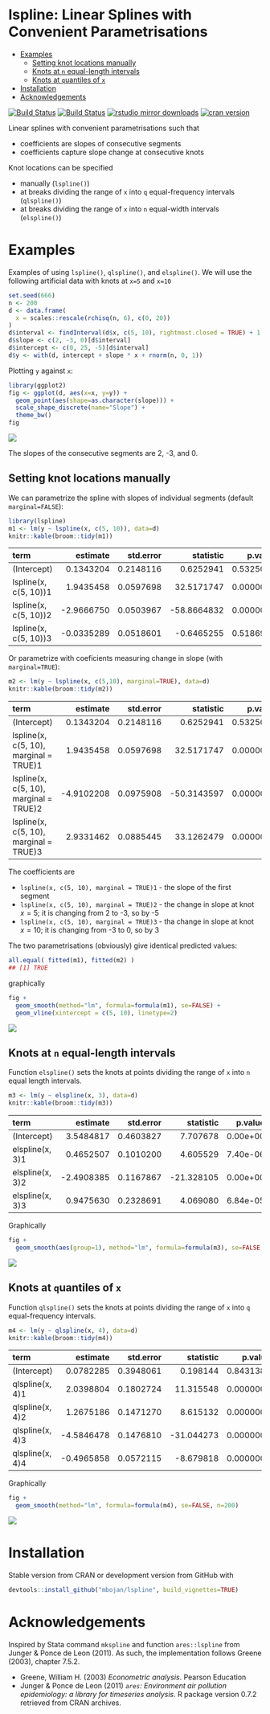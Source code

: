 lspline: Linear Splines with Convenient Parametrisations
================

-   [Examples](#examples)
    -   [Setting knot locations manually](#setting-knot-locations-manually)
    -   [Knots at `n` equal-length intervals](#knots-at-n-equal-length-intervals)
    -   [Knots at `q`uantiles of `x`](#knots-at-quantiles-of-x)
-   [Installation](#installation)
-   [Acknowledgements](#acknowledgements)

[![Build Status](https://travis-ci.org/mbojan/lspline.png?branch=master)](https://travis-ci.org/mbojan/lspline) [![Build Status](https://ci.appveyor.com/api/projects/status/lupt5o61rsqwqt97?svg=true)](https://ci.appveyor.com/project/mbojan/lspline) [![rstudio mirror downloads](http://cranlogs.r-pkg.org/badges/lspline?color=2ED968)](http://cranlogs.r-pkg.org/) [![cran version](http://www.r-pkg.org/badges/version/lspline)](https://cran.r-project.org/package=lspline)

Linear splines with convenient parametrisations such that

-   coefficients are slopes of consecutive segments
-   coefficients capture slope change at consecutive knots

Knot locations can be specified

-   manually (`lspline()`)
-   at breaks dividing the range of `x` into `q` equal-frequency intervals (`qlspline()`)
-   at breaks dividing the range of `x` into `n` equal-width intervals (`elspline()`)

Examples
========

Examples of using `lspline()`, `qlspline()`, and `elspline()`. We will use the following artificial data with knots at `x=5` and `x=10`

``` r
set.seed(666)
n <- 200
d <- data.frame(
  x = scales::rescale(rchisq(n, 6), c(0, 20))
)
d$interval <- findInterval(d$x, c(5, 10), rightmost.closed = TRUE) + 1
d$slope <- c(2, -3, 0)[d$interval]
d$intercept <- c(0, 25, -5)[d$interval]
d$y <- with(d, intercept + slope * x + rnorm(n, 0, 1))
```

Plotting `y` against `x`:

``` r
library(ggplot2)
fig <- ggplot(d, aes(x=x, y=y)) + 
  geom_point(aes(shape=as.character(slope))) +
  scale_shape_discrete(name="Slope") +
  theme_bw()
fig
```

![](tools/lspline-show_data-1.png)

The slopes of the consecutive segments are 2, -3, and 0.

Setting knot locations manually
-------------------------------

We can parametrize the spline with slopes of individual segments (default `marginal=FALSE`):

``` r
library(lspline)
m1 <- lm(y ~ lspline(x, c(5, 10)), data=d)
knitr::kable(broom::tidy(m1))
```

| term                  |    estimate|  std.error|    statistic|    p.value|
|:----------------------|-----------:|----------:|------------:|----------:|
| (Intercept)           |   0.1343204|  0.2148116|    0.6252941|  0.5325054|
| lspline(x, c(5, 10))1 |   1.9435458|  0.0597698|   32.5171747|  0.0000000|
| lspline(x, c(5, 10))2 |  -2.9666750|  0.0503967|  -58.8664832|  0.0000000|
| lspline(x, c(5, 10))3 |  -0.0335289|  0.0518601|   -0.6465255|  0.5186955|

Or parametrize with coeficients measuring change in slope (with `marginal=TRUE`):

``` r
m2 <- lm(y ~ lspline(x, c(5,10), marginal=TRUE), data=d)
knitr::kable(broom::tidy(m2))
```

| term                                   |    estimate|  std.error|    statistic|    p.value|
|:---------------------------------------|-----------:|----------:|------------:|----------:|
| (Intercept)                            |   0.1343204|  0.2148116|    0.6252941|  0.5325054|
| lspline(x, c(5, 10), marginal = TRUE)1 |   1.9435458|  0.0597698|   32.5171747|  0.0000000|
| lspline(x, c(5, 10), marginal = TRUE)2 |  -4.9102208|  0.0975908|  -50.3143597|  0.0000000|
| lspline(x, c(5, 10), marginal = TRUE)3 |   2.9331462|  0.0885445|   33.1262479|  0.0000000|

The coefficients are

-   `lspline(x, c(5, 10), marginal = TRUE)1` - the slope of the first segment
-   `lspline(x, c(5, 10), marginal = TRUE)2` - the change in slope at knot *x* = 5; it is changing from 2 to -3, so by -5
-   `lspline(x, c(5, 10), marginal = TRUE)3` - tha change in slope at knot *x* = 10; it is changing from -3 to 0, so by 3

The two parametrisations (obviously) give identical predicted values:

``` r
all.equal( fitted(m1), fitted(m2) )
## [1] TRUE
```

graphically

``` r
fig +
  geom_smooth(method="lm", formula=formula(m1), se=FALSE) +
  geom_vline(xintercept = c(5, 10), linetype=2)
```

![](tools/lspline-lspline_fitted-1.png)

Knots at `n` equal-length intervals
-----------------------------------

Function `elspline()` sets the knots at points dividing the range of `x` into `n` equal length intervals.

``` r
m3 <- lm(y ~ elspline(x, 3), data=d)
knitr::kable(broom::tidy(m3))
```

| term            |    estimate|  std.error|   statistic|   p.value|
|:----------------|-----------:|----------:|-----------:|---------:|
| (Intercept)     |   3.5484817|  0.4603827|    7.707678|  0.00e+00|
| elspline(x, 3)1 |   0.4652507|  0.1010200|    4.605529|  7.40e-06|
| elspline(x, 3)2 |  -2.4908385|  0.1167867|  -21.328105|  0.00e+00|
| elspline(x, 3)3 |   0.9475630|  0.2328691|    4.069080|  6.84e-05|

Graphically

``` r
fig +
  geom_smooth(aes(group=1), method="lm", formula=formula(m3), se=FALSE, n=200)
```

![](tools/lspline-elspline-fitted-1.png)

Knots at `q`uantiles of `x`
---------------------------

Function `qlspline()` sets the knots at points dividing the range of `x` into `q` equal-frequency intervals.

``` r
m4 <- lm(y ~ qlspline(x, 4), data=d)
knitr::kable(broom::tidy(m4))
```

| term            |    estimate|  std.error|   statistic|    p.value|
|:----------------|-----------:|----------:|-----------:|----------:|
| (Intercept)     |   0.0782285|  0.3948061|    0.198144|  0.8431388|
| qlspline(x, 4)1 |   2.0398804|  0.1802724|   11.315548|  0.0000000|
| qlspline(x, 4)2 |   1.2675186|  0.1471270|    8.615132|  0.0000000|
| qlspline(x, 4)3 |  -4.5846478|  0.1476810|  -31.044273|  0.0000000|
| qlspline(x, 4)4 |  -0.4965858|  0.0572115|   -8.679818|  0.0000000|

Graphically

``` r
fig +
  geom_smooth(method="lm", formula=formula(m4), se=FALSE, n=200)
```

![](tools/lspline-qlspline-fitted-1.png)

Installation
============

Stable version from CRAN or development version from GitHub with

``` r
devtools::install_github("mbojan/lspline", build_vignettes=TRUE)
```

Acknowledgements
================

Inspired by Stata command `mkspline` and function `ares::lspline` from Junger & Ponce de Leon (2011). As such, the implementation follows Greene (2003), chapter 7.5.2.

-   Greene, William H. (2003) *Econometric analysis*. Pearson Education
-   Junger & Ponce de Leon (2011) *`ares`: Environment air pollution epidemiology: a library for timeseries analysis*. R package version 0.7.2 retrieved from CRAN archives.
